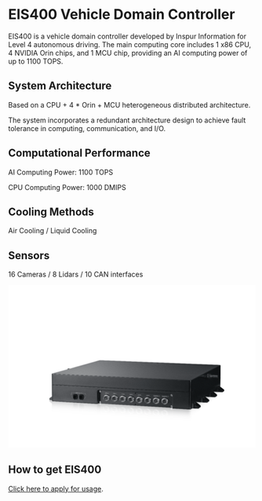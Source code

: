 # EIS400 Vehicle Domain Controller

EIS400 is a vehicle domain controller developed by Inspur Information for Level 4 autonomous driving. The main computing core includes 1 x86 CPU, 4 NVIDIA Orin chips, and 1 MCU chip, providing an AI computing power of up to 1100 TOPS.

## System Architecture

Based on a CPU + 4 * Orin + MCU heterogeneous distributed architecture.

The system incorporates a redundant architecture design to achieve fault tolerance in computing, communication, and I/O.

## Computational Performance

AI Computing Power: 1100 TOPS

CPU Computing Power: 1000 DMIPS

## Cooling Methods

Air Cooling / Liquid Cooling

## Sensors

16 Cameras / 8 Lidars / 10 CAN interfaces

![avatar](../imgs/EIS400_outlook.png)

## How to get EIS400

[Click here to apply for usage](AutoDRRT@ieisystem.com).
